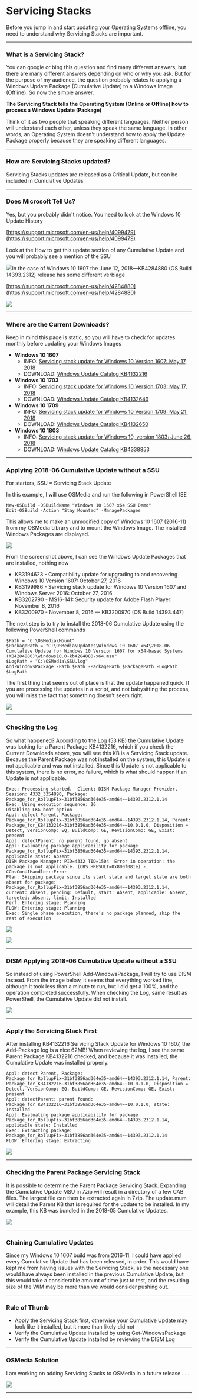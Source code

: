 # Servicing Stacks

Before you jump in and start updating your Operating Systems offline, you need to understand why Servicing Stacks are important.

---

### What is a Servicing Stack?

You can google or bing this question and find many different answers, but there are many different answers depending on who or why you ask.  But for the purpose of my audience, the question probably relates to applying a Windows Update Package \(Cumulative Update\) to a Windows Image \(Offline\).  So now the simple answer.

**The Servicing Stack tells the Operating System \(Online or Offline\) how to process a Windows Update \(Package\)**

Think of it as two people that speaking different languages.  Neither person will understand each other, unless they speak the same language.  In other words, an Operating System doesn't understand how to apply the Update Package properly because they are speaking different languages.

---

### How are Servicing Stacks updated?

Servicing Stacks updates are released as a Critical Update, but can be included in Cumulative Updates

---

### Does Microsoft Tell Us?

Yes, but you probably didn't notice.  You need to look at the Windows 10 Update History

[https://support.microsoft.com/en-us/help/4099479](https://support.microsoft.com/en-us/help/4099479)

Look at the How to get this update section of any Cumulative Update and you will probably see a mention of the SSU

![](/assets/2018-06-27_9-39-14.png)In the case of Windows 10 1607 the June 12, 2018—KB4284880 \(OS Build 14393.2312\) release has some different verbiage

[https://support.microsoft.com/en-us/help/4284880](https://support.microsoft.com/en-us/help/4284880)

![](/assets/2018-06-27_9-41-39.png)

---

### Where are the Current Downloads?

Keep in mind this page is static, so you will have to check for updates monthly before updating your Windows Images

* **Windows 10 1607**
  * INFO: [Servicing stack update for Windows 10 Version 1607: May 17, 2018](https://support.microsoft.com/en-us/help/4132216)
  * DOWNLOAD: [Windows Update Catalog KB4132216](https://www.catalog.update.microsoft.com/Search.aspx?q=KB4132216)
* **Windows 10 1703**
  * INFO: [Servicing stack update for Windows 10 Version 1703: May 17, 2018](https://support.microsoft.com/en-us/help/4132649)
  * DOWNLOAD: [Windows Update Catalog KB4132649](https://www.catalog.update.microsoft.com/search.aspx?q=KB4132649)
* **Windows 10 1709**
  * INFO: [Servicing stack update for Windows 10 Version 1709: May 21, 2018](https://support.microsoft.com/en-us/help/4132650)
  * DOWNLOAD: [Windows Update Catalog KB4132650](https://www.catalog.update.microsoft.com/search.aspx?q=KB4132650)
* **Windows 10 1803**
  * INFO: [Servicing stack update for Windows 10, version 1803: June 26, 2018](https://support.microsoft.com/en-us/help/4338853)
  * DOWNLOAD: [Windows Update Catalog KB4338853](https://www.catalog.update.microsoft.com/search.aspx?q=KB4338853)

---

### Applying 2018-06 Cumulative Update without a SSU

For starters, SSU = Servicing Stack Update

In this example, I will use OSMedia and run the following in PowerShell ISE

```
New-OSBuild -OSBuildName "Windows 10 1607 x64 SSU Demo"
Edit-OSBuild -Action "Stay Mounted" -ManagePackages
```

This allows me to make an unmodified copy of Windows 10 1607 \(2016-11\) from my OSMedia Library and to mount the Windows Image.  The installed Windows Packages are displayed.

![](/assets/2018-06-26_23-43-41.png)

From the screenshot above, I can see the Windows Update Packages that are installed, nothing new

* KB3194623 - Compatibility update for upgrading to and recovering Windows 10 Version 1607: October 27, 2016
* KB3199986 - Servicing stack update for Windows 10 Version 1607 and Windows Server 2016: October 27, 2016
* KB3202790 - MS16-141: Security update for Adobe Flash Player: November 8, 2016
* KB3200970 - November 8, 2016 — KB3200970 \(OS Build 14393.447\)

The next step is to try to install the 2018-06 Cumulative Update using the following PowerShell commands

```
$Path = "C:\OSMedia\Mount"
$PackagePath = "C:\OSMedia\Updates\Windows 10 1607 x64\2018-06 Cumulative Update for Windows 10 Version 1607 for x64-based Systems (KB4284880)\windows10.0-kb4284880-x64.msu"
$LogPath = "C:\OSMedia\SSU.log"
Add-WindowsPackage -Path $Path -PackagePath $PackagePath -LogPath $LogPath
```

The first thing that seems out of place is that the update happened quick.  If you are processing the updates in a script, and not babysitting the process, you will miss the fact that something doesn't seem right.

![](/assets/2018-06-26_23-51-48.png)

---

### Checking the Log

So what happened?  According to the Log \(53 KB\) the Cumulative Update was looking for a Parent Package KB4132216, which if you check the Current Downloads above, you will see this KB is a Servicing Stack update.  Because the Parent Package was not installed on the system, this Update is not applicable and was not installed.  Since this Update is not applicable to this system, there is no error, no failure, which is what should happen if an Update is not applicable.

```
Exec: Processing started.  Client: DISM Package Manager Provider, Session: 4332_3354890, Package: Package_for_RollupFix~31bf3856ad364e35~amd64~~14393.2312.1.14
Exec: Using execution sequence: 26
Disabling LKG boot option
Appl: detect Parent, Package: Package_for_RollupFix~31bf3856ad364e35~amd64~~14393.2312.1.14, Parent: Package_for_KB4132216~31bf3856ad364e35~amd64~~10.0.1.0, Disposition = Detect, VersionComp: EQ, BuildComp: GE, RevisionComp: GE, Exist: present
Appl: detectParent: no parent found, go absent
Appl: Evaluating package applicability for package Package_for_RollupFix~31bf3856ad364e35~amd64~~14393.2312.1.14, applicable state: Absent
DISM Package Manager: PID=4332 TID=1504  Error in operation: the package is not applicable. (CBS HRESULT=0x800f081e) - CCbsConUIHandler::Error
Plan: Skipping package since its start state and target state are both absent for package: Package_for_RollupFix~31bf3856ad364e35~amd64~~14393.2312.1.14, current: Absent, pending: Default, start: Absent, applicable: Absent, targeted: Absent, limit: Installed
Perf: Entering stage: Planning
FLOW: Entering stage: Planning 
Exec: Single phase execution, there's no package planned, skip the rest of execution
```

![](/assets/2018-06-26_23-55-29.png)

![](/assets/2018-06-26_23-55-29b.png)

---

### DISM Applying 2018-06 Cumulative Update without a SSU

So instead of using PowerShell Add-WindowsPackage, I will try to use DISM instead.  From the image below, it seems that everything worked fine, although it took less than a minute to run, but I did get a 100%, and the operation completed successfully.  When checking the Log, same result as PowerShell, the Cumulative Update did not install.

![](/assets/2018-06-27_0-04-40.png)

---

### Apply the Servicing Stack First

After installing KB4132216 Servicing Stack Update for Windows 10 1607, the Add-Package log is a nice 62MB!  When reviewing the log, I see the same Parent Package KB4132216 checked, and because it was installed, the Cumulative Update was installed properly.

```
Appl: detect Parent, Package: Package_for_RollupFix~31bf3856ad364e35~amd64~~14393.2312.1.14, Parent: Package_for_KB4132216~31bf3856ad364e35~amd64~~10.0.1.0, Disposition = Detect, VersionComp: EQ, BuildComp: GE, RevisionComp: GE, Exist: present
Appl: detectParent: parent found: Package_for_KB4132216~31bf3856ad364e35~amd64~~10.0.1.0, state: Installed
Appl: Evaluating package applicability for package Package_for_RollupFix~31bf3856ad364e35~amd64~~14393.2312.1.14, applicable state: Installed
Exec: Extracting package: Package_for_RollupFix~31bf3856ad364e35~amd64~~14393.2312.1.14
FLOW: Entering stage: Extracting
```

![](/assets/2018-06-27_0-09-43.png)

---

### Checking the Parent Package Servicing Stack

It is possible to determine the Parent Package Servicing Stack.  Expanding the Cumulative Update MSU in 7zip will result in a directory of a few CAB files.  The largest file can then be extracted again in 7zip.  The update.mum will detail the Parent KB that is required for the update to be installed.  In my example, this KB was bundled in the 2018-05 Cumulative Updates.

![](/assets/2018-06-27_0-15-05.png)

---

### Chaining Cumulative Updates

Since my Windows 10 1607 build was from 2016-11, I could have applied every Cumulative Update that has been released, in order.  This would have kept me from having issues with the Servicing Stack, as the necessary one would have always been installed in the previous Cumulative Update, but this would take a considerable amount of time just to test, and the resulting size of the WIM may be more than we would consider pushing out.

---

### Rule of Thumb

* Apply the Servicing Stack first, otherwise your Cumulative Update may look like it installed, but it more than likely did not
* Verify the Cumulative Update installed by using Get-WindowsPackage
* Verify the Cumulative Update installed by reviewing the DISM Log

---

### OSMedia Solution

I am working on adding Servicing Stacks to OSMedia in a future release . . .

![](/assets/2018-06-26_15-58-25.png)

---



